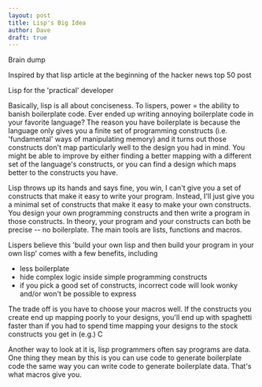 ```yaml
---
layout: post
title: Lisp's Big Idea
author: Dave
draft: true
---
```


Brain dump

Inspired by that lisp article at the beginning of the hacker news top 50 post

Lisp for the 'practical' developer

Basically, lisp is all about conciseness. To lispers, power = the ability to banish boilerplate code. Ever ended up writing annoying boilerplate code in your favorite language? The reason you have boilerplate is because the language only gives you a finite set of programming constructs (i.e. 'fundamental' ways of manipulating memory) and it turns out those constructs don't map particularly well to the design you had in mind. You might be able to improve by either finding a better mapping with a different set of the language's constructs, or you can find a design which maps better to the constructs you have.

Lisp throws up its hands and says fine, you win, I can't give you a set of constructs that make it easy to write your program. Instead, I'll just give you a minimal set of constructs that make it easy to make your own constructs. You design your own programming constructs and then write a program in those constructs. In theory, your program and your constructs can both be precise -- no boilerplate. The main tools are lists, functions and macros.

Lispers believe this 'build your own lisp and then build your program in your own lisp' comes with a few benefits, including

- less boilerplate
- hide complex logic inside simple programming constructs
- if you pick a good set of constructs, incorrect code will look wonky and/or won't be possible to express

The trade off is you have to choose your macros well. If the constructs you create end up mapping poorly to your designs, you'll end up with spaghetti faster than if you had to spend time mapping your designs to the stock constructs you get in (e.g.) C

Another way to look at it is, lisp programmers often say programs are data. One thing they mean by this is you can use code to generate boilerplate code the same way you can write code to generate boilerplate data. That's what macros give you.

